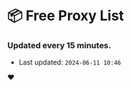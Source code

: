 # :package: Free Proxy List
### Updated every 15 minutes.

- Last updated: `2024-06-11 10:46`

:heart:
